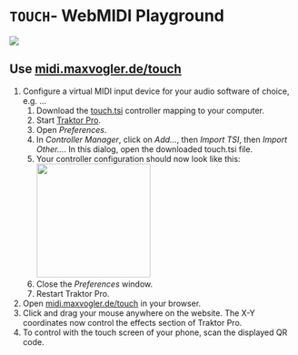 # `TOUCH`- WebMIDI Playground

<a href="https://midi.maxvogler.de/touch"><img src="https://media.giphy.com/media/W6chsX8Tx90lN5Vb6D/giphy.gif"></a>

## Use [midi.maxvogler.de/touch](https://midi.maxvogler.de/touch)
1. Configure a virtual MIDI input device for your audio software of choice, e.g. …
   1. Download the [touch.tsi](https://raw.githubusercontent.com/max-vogler/midi/master/touch/touch.tsi) controller mapping to your computer.
   1. Start [Traktor Pro](https://www.native-instruments.com/en/products/traktor/dj-software/traktor-pro-3/).
   1. Open *Preferences*.
   1. In *Controller Manager*, click on *Add...*, then *Import TSI*, then *Import Other…*. In this dialog, open the downloaded
      touch.tsi file.
   1. Your controller configuration should now look like this:  
      <img src="https://user-images.githubusercontent.com/864168/80528573-72106c00-8996-11ea-9ce7-df7981696e2a.png" height="200">
   1. Close the *Preferences* window.
   1. Restart Traktor Pro.
1. Open [midi.maxvogler.de/touch](https://midi.maxvogler.de/touch) in your browser.
1. Click and drag your mouse anywhere on the website. The X-Y coordinates now control the effects section of Traktor Pro.
1. To control with the touch screen of your phone, scan the displayed QR code.
